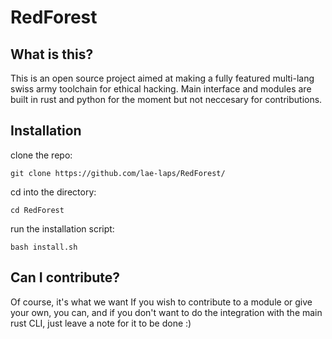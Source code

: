 # RedForest
## What is this?
This is an open source project aimed at making a fully featured multi-lang swiss army toolchain for ethical hacking.
Main interface and modules are built in rust and python for the moment but not neccesary for contributions.

## Installation

clone the repo:

`git clone https://github.com/lae-laps/RedForest/`  
 
 cd into the directory:
 
 `cd RedForest`    
 
 run the installation script:
 
 `bash install.sh`  
 
## Can I contribute?

Of course, it's what we want
If you wish to contribute to a module or give your own, you can, and if you don't want to do the integration with the main rust CLI, just leave a note for it to be done :)

